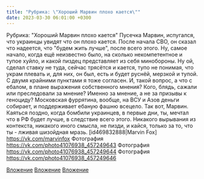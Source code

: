 ```yaml
---
title: "Рубрика: \"Хороший Марвин плохо кается\""
date: 2023-03-30 06:01:00 +0300
---
```


Рубрика: "Хороший Марвин плохо кается"
Пусечка Марвин, испугался, что украинцы увидят что он плохо кается.
После начала СВО, он сказал что надеется, что "будем жить лучше", после всего этого. Ну, самое начало, когда ещё неизвестно было, на сколько некомпетентное и тупое хуйло, и какой пиздец представляет из себя минобороны.
Ну ой, сделал ставку не туда, сейчас трясётся и кается, тупо не понимая, что украм плевать и, для них, он был, есть и будет руснёй, мерзкой и тупой. С двумя крайними пунктами я тоже согласен.
И, такой вопрос, а что с ебалом, в плане выражения собственного мнения? Кого, блядь, сажали или преследовали за мнение? Именно за мнение, а не за призывы к геноциду? Московская фуррятина, вообще, на ВСУ и Азов деньги собирает, и поддерживает ебаную фашню всецело.
Так вот, Марвин. Каяться поздно, когда бомбили украинцев, в первые дни, ты, мечтал что в РФ будет лучше, в следствие всего этого. Никакого вырывания из контекста, никакого иного смысла, не пизди, и кайся, только за то, что ты - лживая шизойдная мразь.
[id469832888|Marvin Fox]
https://vk.com/marvinfox
Фотография
https://vk.com/photo41076938_457249643
Фотография
https://vk.com/photo41076938_457249644
Фотография
https://vk.com/photo41076938_457249646

[Вложение](https://vk.com/photo41076938_457249643)
[Вложение](https://vk.com/photo41076938_457249644)
[Вложение](https://vk.com/photo41076938_457249646)
